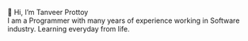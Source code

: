 👋 Hi, I’m Tanveer Prottoy  
I am a Programmer with many years of experience working in Software industry. Learning everyday from life.

<!---
tanveerprottoy/tanveerprottoy is a ✨ special ✨ repository because its `README.md` (this file) appears on your GitHub profile.
You can click the Preview link to take a look at your changes.
--->
